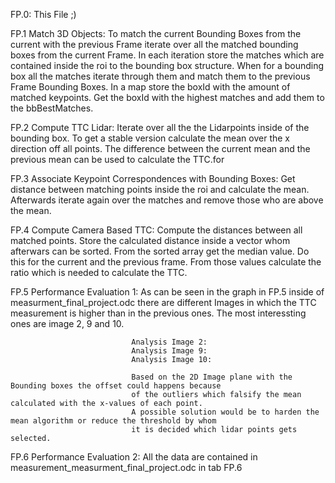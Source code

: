 FP.0: This File ;)

FP.1 Match 3D Objects:  To match the current Bounding Boxes from the current with the previous Frame iterate over all
                        the matched bounding boxes from the current Frame. In each iteration store the matches which
                        are contained inside the roi to the bounding box structure. When for a bounding box all the
                        matches iterate through them and match them to the previous Frame Bounding Boxes. In a map
                        store the boxId with the amount of matched keypoints. Get the boxId with the highest matches
                        and add them to the bbBestMatches.

FP.2  Compute TTC Lidar: Iterate over all the the Lidarpoints inside of the bounding box. To get a stable version calculate
                         the mean over the x direction off all points. The difference between the current mean and the
                         previous mean can be used to calculate the TTC.for

FP.3 Associate Keypoint Correspondences with Bounding Boxes: Get distance between matching points inside the roi and
                                                              calculate the mean. Afterwards iterate again over the
                                                              matches and remove those who are above the mean.

FP.4 Compute Camera Based TTC: Compute the distances between all matched points. Store the calculated distance inside a
                               vector whom afterwars can be sorted. From the sorted array get the median value. Do this
                               for the current and the previous frame. From those values calculate the ratio which is
                               needed to calculate the TTC.

FP.5 Performance Evaluation 1: As can be seen in the graph in FP.5 inside of measurment_final_project.odc there
                               are different Images in which the TTC measurement is higher than in the previous ones.
                               The most interessting ones are image 2, 9 and 10.

                               Analysis Image 2:
                               Analysis Image 9:
                               Analysis Image 10:

                               Based on the 2D Image plane with the Bounding boxes the offset could happens because
                               of the outliers which falsify the mean calculated with the x-values of each point.
                               A possible solution would be to harden the mean algorithm or reduce the threshold by whom
                               it is decided which lidar points gets selected.

FP.6 Performance Evaluation 2: All the data are contained in measurement_measurment_final_project.odc in tab FP.6
